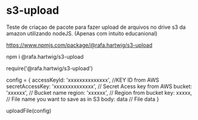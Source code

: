 # s3-upload
Teste de criaçao de pacote para fazer upload de arquivos no drive s3 da amazon utilizando nodeJS. (Apenas com intuito educanional)

https://www.npmjs.com/package/@rafa.hartwig/s3-upload

npm i @rafa.hartwig/s3-upload

require('@rafa.hartwig/s3-upload')

config = {
            accessKeyId: 'xxxxxxxxxxxxxx', //KEY ID from AWS
            secretAccessKey: 'xxxxxxxxxxxxxx', // Secret Acess key from AWS
            bucket: 'xxxxxx', // Bucket name
            region: 'xxxxxx', // Region from bucket
            key: xxxxx, // File name you want to save as in S3
            body: data // File data
        }

uploadFile(config)
